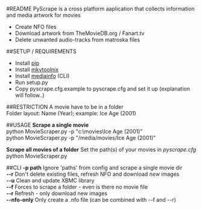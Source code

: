 #README
PyScrape is a cross platform aaplication that collects information and media artwork for movies  
 - Create NFO files
 - Download artwork from TheMovieDB.org / Fanart.tv
 - Delete unwanted audio-tracks from matroska files


##SETUP / REQUIREMENTS
 - Install [pip](http://www.pip-installer.org/en/latest/installing.html "pip")    
 - Install [mkvtoolnix](http://www.bunkus.org/videotools/mkvtoolnix/downloads.html "mkvtoolnix")    
 - Install [mediainfo](http://mediaarea.net/de/MediaInfo/Download "mediainfo") (CLI)   
 - Run setup.py  
 - Copy pyscrape.cfg.example to pyscrape.cfg and set it up (explanation will follow..)
  
  

##RESTRICTION
A movie have to be in a folder  
Folder layout: Name (Year); example: Ice Age (2001)  



##USAGE
**Scrape a single movie**  
python MovieScraper.py -p "c:\movies\Ice Age (2001)"  
python MovieScraper.py -p "/media/movies/Ice Age (2001)"  
  
**Scrape all movies of a folder**
Set the path(s) of your movies in *pyscrape.cfg*  
python MovieScraper.py  


##CLI
**-p path** Ignore 'paths' from config and scrape a single movie dir  
**--r**     Don't delete existing files, refresh NFO and download *new* images  
**--u**     Clean and update XBMC library  
**--f**     Forces to scrape a folder - even is there no movie file  
**--r**     Refresh - only download new images  
**--nfo-only** Only create a .nfo file (can be combined with --f and --r)  
